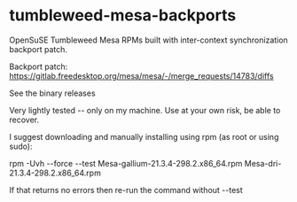 # tumbleweed-mesa-backports
OpenSuSE Tumbleweed Mesa RPMs built with inter-context synchronization backport patch.

Backport patch: https://gitlab.freedesktop.org/mesa/mesa/-/merge_requests/14783/diffs

See the binary releases

Very lightly tested -- only on my machine.
Use at your own risk, be able to recover.

I suggest downloading and manually installing using rpm (as root or using sudo):

rpm -Uvh --force --test Mesa-gallium-21.3.4-298.2.x86_64.rpm Mesa-dri-21.3.4-298.2.x86_64.rpm

If that returns no errors then re-run the command without --test

